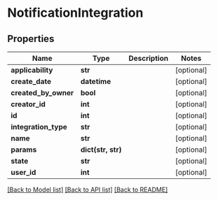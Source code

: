 # NotificationIntegration

## Properties
| Name                 | Type               | Description | Notes      |
| -------------------- | ------------------ | ----------- | ---------- |
| **applicability**    | **str**            |             | [optional] |
| **create_date**      | **datetime**       |             | [optional] |
| **created_by_owner** | **bool**           |             | [optional] |
| **creator_id**       | **int**            |             | [optional] |
| **id**               | **int**            |             | [optional] |
| **integration_type** | **str**            |             | [optional] |
| **name**             | **str**            |             | [optional] |
| **params**           | **dict(str, str)** |             | [optional] |
| **state**            | **str**            |             | [optional] |
| **user_id**          | **int**            |             | [optional] |

[[Back to Model list]](../README.md#documentation-for-models) [[Back to API list]](../README.md#documentation-for-api-endpoints) [[Back to README]](../README.md)

